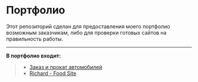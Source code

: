 # Портфолио
Этот репозиторий сделан для предоставления моего портфолио возможным заказчикам,
либо для проверки готовых сайтов на правильность работы.
______________

**В портфолио входит:**
> - [Заказ и прокат автомобилей](https://y82.ru)
> - [Richard - Food Site](https://lermal.github.io/Портфолио/index.html)
